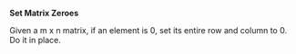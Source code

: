 **Set Matrix Zeroes**

Given a m x n matrix, if an element is 0, set its entire row and column to 0. Do it in place.
